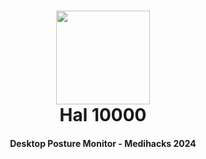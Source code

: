 
<h1 align="center">
  <img src="https://github.com/Musty260/medihacks-posture-check/assets/46031748/a0054bfa-d5ee-4d22-8937-f8646afae4df" width="150"/>
  <br/>
  Hal 10000
</h1>

<h4 align="center">
  Desktop Posture Monitor - Medihacks 2024
</h4>
